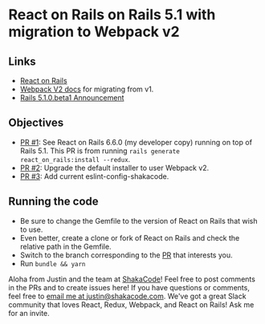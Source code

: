 # React on Rails on Rails 5.1 with migration to Webpack v2

## Links
* [React on Rails](https://github.com/shakacode/react_on_rails)
* [Webpack V2 docs](https://webpack.js.org/guides/migrating/) for migrating from v1.
* [Rails 5.1.0.beta1 Announcement](http://weblog.rubyonrails.org/2017/2/23/Rails-5-1-beta1/)

## Objectives
* [PR #1](https://github.com/shakacode/react_on_rails-update-webpack-v2/pull/1): See React on Rails 6.6.0 (my developer copy) running on top of Rails 5.1. This PR is from running `rails generate react_on_rails:install --redux`.
* [PR #2](https://github.com/shakacode/react_on_rails-update-webpack-v2/pull/2): Upgrade the default installer to user Webpack v2. 
* [PR #3](https://github.com/shakacode/react_on_rails-update-webpack-v2/pull/3): Add current eslint-config-shakacode. 

## Running the code
* Be sure to change the Gemfile to the version of React on Rails that wish to use.
* Even better, create a clone or fork of React on Rails and check the relative path in the Gemfile.
* Switch to the branch corresponding to the [PR](https://github.com/shakacode/react_on_rails-update-webpack-v2/pulls) that interests you.
* Run `bundle && yarn`

Aloha from Justin and the team at [ShakaCode](http://www.shakacode.com)! Feel free to post comments in the PRs and to create issues here! If you have questions or comments, feel free to [email me at justin@shakacode.com](mailto:justin@shakacode.com). We've got a great Slack community that loves React, Redux, Webpack, and React on Rails! Ask me for an invite.
